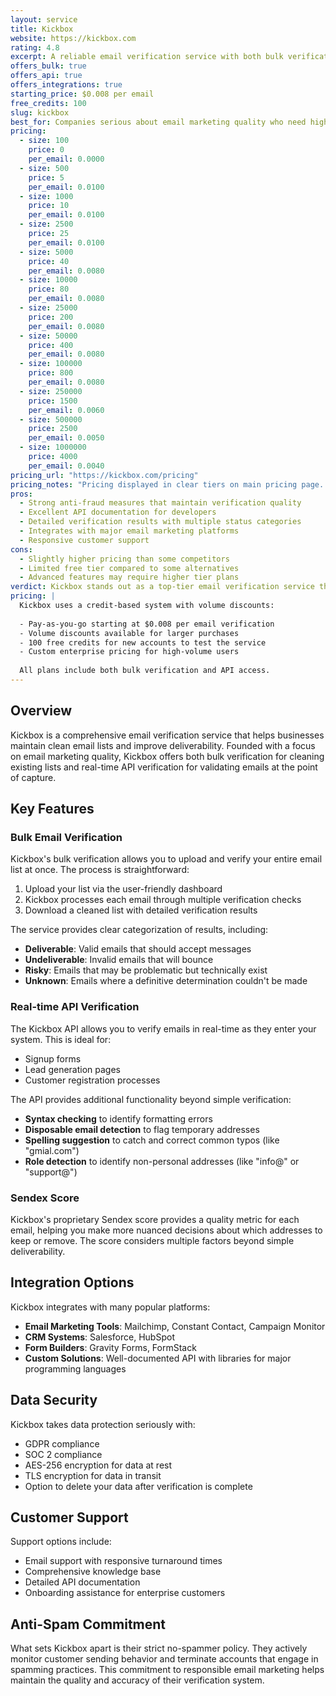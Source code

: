 ```yaml
---
layout: service
title: Kickbox
website: https://kickbox.com
rating: 4.8
excerpt: A reliable email verification service with both bulk verification and real-time API, known for its strict anti-spammer policies and high accuracy.
offers_bulk: true
offers_api: true
offers_integrations: true
starting_price: $0.008 per email
free_credits: 100
slug: kickbox
best_for: Companies serious about email marketing quality who need high deliverability
pricing:
  - size: 100
    price: 0
    per_email: 0.0000
  - size: 500
    price: 5
    per_email: 0.0100
  - size: 1000
    price: 10
    per_email: 0.0100
  - size: 2500
    price: 25
    per_email: 0.0100
  - size: 5000
    price: 40
    per_email: 0.0080
  - size: 10000
    price: 80
    per_email: 0.0080
  - size: 25000
    price: 200
    per_email: 0.0080
  - size: 50000
    price: 400
    per_email: 0.0080
  - size: 100000
    price: 800
    per_email: 0.0080
  - size: 250000
    price: 1500
    per_email: 0.0060
  - size: 500000
    price: 2500
    per_email: 0.0050
  - size: 1000000
    price: 4000
    per_email: 0.0040
pricing_url: "https://kickbox.com/pricing"
pricing_notes: "Pricing displayed in clear tiers on main pricing page. 100 free credits for new accounts. No monthly fees, pay-as-you-go model only. Higher volume discounts available at 250k+ emails."
pros:
  - Strong anti-fraud measures that maintain verification quality
  - Excellent API documentation for developers
  - Detailed verification results with multiple status categories
  - Integrates with major email marketing platforms
  - Responsive customer support
cons:
  - Slightly higher pricing than some competitors
  - Limited free tier compared to some alternatives
  - Advanced features may require higher tier plans
verdict: Kickbox stands out as a top-tier email verification service thanks to its strict anti-spammer policies that maintain the integrity of their verification results. The combination of accurate bulk verification and a versatile real-time API makes it suitable for various email list management needs. While its pricing is slightly higher than some competitors, the quality and reliability of results justify the cost for businesses serious about email deliverability.
pricing: |
  Kickbox uses a credit-based system with volume discounts:
  
  - Pay-as-you-go starting at $0.008 per email verification
  - Volume discounts available for larger purchases
  - 100 free credits for new accounts to test the service
  - Custom enterprise pricing for high-volume users
  
  All plans include both bulk verification and API access.
---
```


## Overview

Kickbox is a comprehensive email verification service that helps businesses maintain clean email lists and improve deliverability. Founded with a focus on email marketing quality, Kickbox offers both bulk verification for cleaning existing lists and real-time API verification for validating emails at the point of capture.

## Key Features

### Bulk Email Verification

Kickbox's bulk verification allows you to upload and verify your entire email list at once. The process is straightforward:

1. Upload your list via the user-friendly dashboard
2. Kickbox processes each email through multiple verification checks
3. Download a cleaned list with detailed verification results

The service provides clear categorization of results, including:

- **Deliverable**: Valid emails that should accept messages
- **Undeliverable**: Invalid emails that will bounce
- **Risky**: Emails that may be problematic but technically exist
- **Unknown**: Emails where a definitive determination couldn't be made

### Real-time API Verification

The Kickbox API allows you to verify emails in real-time as they enter your system. This is ideal for:

- Signup forms
- Lead generation pages
- Customer registration processes

The API provides additional functionality beyond simple verification:

- **Syntax checking** to identify formatting errors
- **Disposable email detection** to flag temporary addresses
- **Spelling suggestion** to catch and correct common typos (like "gmial.com")
- **Role detection** to identify non-personal addresses (like "info@" or "support@")

### Sendex Score

Kickbox's proprietary Sendex score provides a quality metric for each email, helping you make more nuanced decisions about which addresses to keep or remove. The score considers multiple factors beyond simple deliverability.

## Integration Options

Kickbox integrates with many popular platforms:

- **Email Marketing Tools**: Mailchimp, Constant Contact, Campaign Monitor
- **CRM Systems**: Salesforce, HubSpot
- **Form Builders**: Gravity Forms, FormStack
- **Custom Solutions**: Well-documented API with libraries for major programming languages

## Data Security

Kickbox takes data protection seriously with:

- GDPR compliance
- SOC 2 compliance
- AES-256 encryption for data at rest
- TLS encryption for data in transit
- Option to delete your data after verification is complete

## Customer Support

Support options include:

- Email support with responsive turnaround times
- Comprehensive knowledge base
- Detailed API documentation
- Onboarding assistance for enterprise customers

## Anti-Spam Commitment

What sets Kickbox apart is their strict no-spammer policy. They actively monitor customer sending behavior and terminate accounts that engage in spamming practices. This commitment to responsible email marketing helps maintain the quality and accuracy of their verification system.
